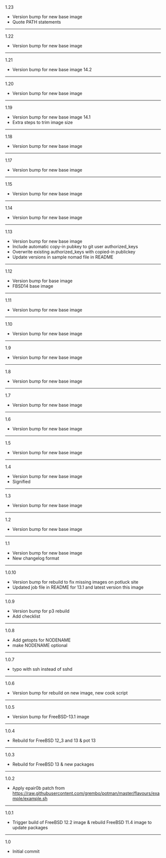1.23

* Version bump for new base image
* Quote PATH statements

---

1.22

* Version bump for new base image

---

1.21

* Version bump for new base image 14.2
  
---

1.20

* Version bump for new base image

---

1.19

* Version bump for new base image 14.1
* Extra steps to trim image size

---

1.18

* Version bump for new base image

---

1.17

* Version bump for new base image

---

1.15

* Version bump for new base image

---

1.14

* Version bump for new base image

---

1.13

* Version bump for new base image
* Include automatic copy-in pubkey to git user authorized_keys
* Overwrite existing authorized_keys with copied-in publickey
* Update versions in sample nomad file in README

---

1.12

* Version bump for base image
* FBSD14 base image

---

1.11

* Version bump for new base image

---

1.10

* Version bump for new base image

---

1.9

* Version bump for new base image

---

1.8

* Version bump for new base image

---

1.7

* Version bump for new base image

---

1.6

* Version bump for new base image

---

1.5

* Version bump for new base image

---

1.4

* Version bump for new base image
* Signified

---

1.3

* Version bump for new base image

---

1.2

* Version bump for new base image

---

1.1

* Version bump for new base image
* New changelog format

---

1.0.10

* Version bump for rebuild to fix missing images on potluck site
* Updated job file in README for 13.1 and latest version this image

---

1.0.9

* Version bump for p3 rebuild
* Add checklist

---

1.0.8

* Add getopts for NODENAME
* make NODENAME optional

---

1.0.7

* typo with ssh instead of sshd

---

1.0.6

* Version bump for rebuild on new image, new cook script

---

1.0.5

* Version bump for FreeBSD-13.1 image

---

1.0.4

* Rebuild for FreeBSD 12_3 and 13 & pot 13

---

1.0.3

* Rebuild for FreeBSD 13 & new packages

---

1.0.2

* Apply epair0b patch from https://raw.githubusercontent.com/grembo/potman/master/flavours/example/example.sh

---

1.0.1

* Trigger build of FreeBSD 12.2 image & rebuild FreeBSD 11.4 image to update packages

---

1.0

* Initial commit
